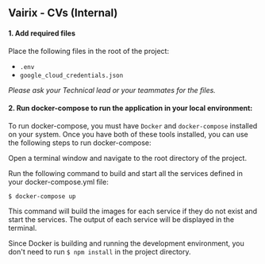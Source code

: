 ## Vairix - CVs (Internal)

#### 1. Add required files

Place the following files in the root of the project:

- `.env`
- `google_cloud_credentials.json`

_Please ask your Technical lead or your teammates for the files._

#### 2. Run docker-compose to run the application in your local environment:

To run docker-compose, you must have `Docker` and `docker-compose` installed on your system. Once you have both of these tools installed, you can use the following steps to run docker-compose:

Open a terminal window and navigate to the root directory of the project.

Run the following command to build and start all the services defined in your docker-compose.yml file:

`$ docker-compose up`

This command will build the images for each service if they do not exist and start the services. The output of each service will be displayed in the terminal.

Since Docker is building and running the development environment, you don't need to run `$ npm install` in the project directory.
